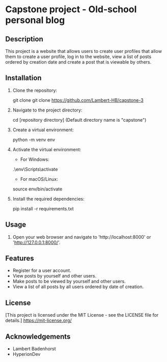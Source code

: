# Capstone project - Old-school personal blog

## Description
This project is a website that allows users to create user profiles that allow them to create a user profile,
log in to the website, view a list of posts ordered by creation date and create a post that is viewable by others.

## Installation
1. Clone the repository:
    
    git clone git clone https://github.com/Lambert-HB/capstone-3
    
2. Navigate to the project directory:
    
    cd [repository directory] (Default directory name is "capstone")
    
3. Create a virtual environment:
    
    python -m venv env
    
4. Activate the virtual environment:
    - For Windows:
    
    .\env\Scripts\activate
    
    - For macOS/Linux:
    
    source env/bin/activate
    
5. Install the required dependencies:
    
    pip install -r requirements.txt
    

## Usage

1. Open your web browser and navigate to 'http://localhost:8000' or 'http://127.0.0.1:8000/'.

## Features
- Register for a user account.
- View posts by yourself and other users.
- Make posts to be viewed by yourself and other users.
- View a list of all posts by all users ordered by date of creation.

## License
[This project is licensed under the MIT License - see the LICENSE file for details.]
https://mit-license.org/

## Acknowledgements
- Lambert Badenhorst
- HyperionDev